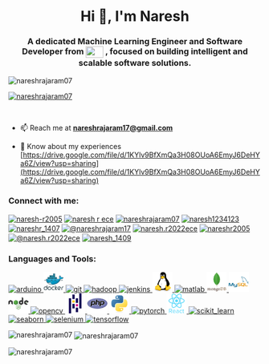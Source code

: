 <h1 align="center">Hi 👋, I'm Naresh</h1>
<h3 align="center">A dedicated Machine Learning Engineer and Software Developer from <img align="center" src="https://imgs.search.brave.com/g7b4DndEO0vcg955Gc--OxTaDUOGUmmB9XFXRPH7EF4/rs:fit:500:0:0:0/g:ce/aHR0cHM6Ly9jZG4u/YnJpdGFubmljYS5j/b20vOTcvMTU5Ny0w/NTAtMDA4RjMwRkEv/RmxhZy1JbmRpYS5q/cGc" height="23" width="35" /> , focused on building intelligent and scalable software solutions.</h3>

<p align="left"> <img src="https://komarev.com/ghpvc/?username=nareshrajaram07&label=Profile%20views&color=0e75b6&style=flat" alt="nareshrajaram07" /> </p>

<p align="left"> <a href="https://github.com/ryo-ma/github-profile-trophy"><img src="https://github-profile-trophy.vercel.app/?username=nareshrajaram07" alt="nareshrajaram07" /></a> </p>

<p align="left"> <a href="https://twitter.com/" target="blank"><img src="https://img.shields.io/twitter/follow/?logo=twitter&style=for-the-badge" alt="" /></a> </p>

- 📫 Reach me at **nareshrajaram17@gmail.com**

- 📄 Know about my experiences [https://drive.google.com/file/d/1KYlv9BfXmQa3H08OUoA6EmyJ6DeHYa6Z/view?usp=sharing](https://drive.google.com/file/d/1KYlv9BfXmQa3H08OUoA6EmyJ6DeHYa6Z/view?usp=sharing)

<h3 align="left">Connect with me:</h3>
<p align="left">
<a href="https://linkedin.com/in/naresh-r2005" target="blank"><img align="center" src="https://raw.githubusercontent.com/rahuldkjain/github-profile-readme-generator/master/src/images/icons/Social/linked-in-alt.svg" alt="naresh-r2005" height="30" width="40" /></a>
<a href="https://stackoverflow.com/users/naresh r ece" target="blank"><img align="center" src="https://raw.githubusercontent.com/rahuldkjain/github-profile-readme-generator/master/src/images/icons/Social/stack-overflow.svg" alt="naresh r ece" height="30" width="40" /></a>
<a href="https://codesandbox.com/nareshrajaram07" target="blank"><img align="center" src="https://raw.githubusercontent.com/rahuldkjain/github-profile-readme-generator/master/src/images/icons/Social/codesandbox.svg" alt="nareshrajaram07" height="30" width="40" /></a>
<a href="https://kaggle.com/naresh1234123" target="blank"><img align="center" src="https://raw.githubusercontent.com/rahuldkjain/github-profile-readme-generator/master/src/images/icons/Social/kaggle.svg" alt="naresh1234123" height="30" width="40" /></a>
<a href="https://www.codechef.com/users/nareshr_1407" target="blank"><img align="center" src="https://cdn.jsdelivr.net/npm/simple-icons@3.1.0/icons/codechef.svg" alt="nareshr_1407" height="30" width="40" /></a>
<a href="https://www.hackerrank.com/@nareshrajaram17" target="blank"><img align="center" src="https://raw.githubusercontent.com/rahuldkjain/github-profile-readme-generator/master/src/images/icons/Social/hackerrank.svg" alt="@nareshrajaram17" height="30" width="40" /></a>
<a href="https://codeforces.com/profile/naresh.r2022ece" target="blank"><img align="center" src="https://raw.githubusercontent.com/rahuldkjain/github-profile-readme-generator/master/src/images/icons/Social/codeforces.svg" alt="naresh.r2022ece" height="30" width="40" /></a>
<a href="https://www.leetcode.com/nareshr2005" target="blank"><img align="center" src="https://raw.githubusercontent.com/rahuldkjain/github-profile-readme-generator/master/src/images/icons/Social/leet-code.svg" alt="nareshr2005" height="30" width="40" /></a>
<a href="https://www.hackerearth.com/@naresh.r2022ece" target="blank"><img align="center" src="https://raw.githubusercontent.com/rahuldkjain/github-profile-readme-generator/master/src/images/icons/Social/hackerearth.svg" alt="@naresh.r2022ece" height="30" width="40" /></a>
<a href="https://auth.geeksforgeeks.org/user/naresh_1409" target="blank"><img align="center" src="https://raw.githubusercontent.com/rahuldkjain/github-profile-readme-generator/master/src/images/icons/Social/geeks-for-geeks.svg" alt="naresh_1409" height="30" width="40" /></a>
</p>

<h3 align="left">Languages and Tools:</h3>
<p align="left"> <a href="https://www.arduino.cc/" target="_blank" rel="noreferrer"> <img src="https://cdn.worldvectorlogo.com/logos/arduino-1.svg" alt="arduino" width="40" height="40"/> </a> <a href="https://www.docker.com/" target="_blank" rel="noreferrer"> <img src="https://raw.githubusercontent.com/devicons/devicon/master/icons/docker/docker-original-wordmark.svg" alt="docker" width="40" height="40"/> </a> <a href="https://git-scm.com/" target="_blank" rel="noreferrer"> <img src="https://www.vectorlogo.zone/logos/git-scm/git-scm-icon.svg" alt="git" width="40" height="40"/> </a> <a href="https://hadoop.apache.org/" target="_blank" rel="noreferrer"> <img src="https://www.vectorlogo.zone/logos/apache_hadoop/apache_hadoop-icon.svg" alt="hadoop" width="40" height="40"/> </a> <a href="https://www.jenkins.io" target="_blank" rel="noreferrer"> <img src="https://www.vectorlogo.zone/logos/jenkins/jenkins-icon.svg" alt="jenkins" width="40" height="40"/> </a> <a href="https://www.linux.org/" target="_blank" rel="noreferrer"> <img src="https://raw.githubusercontent.com/devicons/devicon/master/icons/linux/linux-original.svg" alt="linux" width="40" height="40"/> </a> <a href="https://www.mathworks.com/" target="_blank" rel="noreferrer"> <img src="https://upload.wikimedia.org/wikipedia/commons/2/21/Matlab_Logo.png" alt="matlab" width="40" height="40"/> </a> <a href="https://www.mongodb.com/" target="_blank" rel="noreferrer"> <img src="https://raw.githubusercontent.com/devicons/devicon/master/icons/mongodb/mongodb-original-wordmark.svg" alt="mongodb" width="40" height="40"/> </a> <a href="https://www.mysql.com/" target="_blank" rel="noreferrer"> <img src="https://raw.githubusercontent.com/devicons/devicon/master/icons/mysql/mysql-original-wordmark.svg" alt="mysql" width="40" height="40"/> </a> <a href="https://nodejs.org" target="_blank" rel="noreferrer"> <img src="https://raw.githubusercontent.com/devicons/devicon/master/icons/nodejs/nodejs-original-wordmark.svg" alt="nodejs" width="40" height="40"/> </a> <a href="https://opencv.org/" target="_blank" rel="noreferrer"> <img src="https://www.vectorlogo.zone/logos/opencv/opencv-icon.svg" alt="opencv" width="40" height="40"/> </a> <a href="https://pandas.pydata.org/" target="_blank" rel="noreferrer"> <img src="https://raw.githubusercontent.com/devicons/devicon/2ae2a900d2f041da66e950e4d48052658d850630/icons/pandas/pandas-original.svg" alt="pandas" width="40" height="40"/> </a> <a href="https://www.php.net" target="_blank" rel="noreferrer"> <img src="https://raw.githubusercontent.com/devicons/devicon/master/icons/php/php-original.svg" alt="php" width="40" height="40"/> </a> <a href="https://www.python.org" target="_blank" rel="noreferrer"> <img src="https://raw.githubusercontent.com/devicons/devicon/master/icons/python/python-original.svg" alt="python" width="40" height="40"/> </a> <a href="https://pytorch.org/" target="_blank" rel="noreferrer"> <img src="https://www.vectorlogo.zone/logos/pytorch/pytorch-icon.svg" alt="pytorch" width="40" height="40"/> </a> <a href="https://reactjs.org/" target="_blank" rel="noreferrer"> <img src="https://raw.githubusercontent.com/devicons/devicon/master/icons/react/react-original-wordmark.svg" alt="react" width="40" height="40"/> </a> <a href="https://scikit-learn.org/" target="_blank" rel="noreferrer"> <img src="https://upload.wikimedia.org/wikipedia/commons/0/05/Scikit_learn_logo_small.svg" alt="scikit_learn" width="40" height="40"/> </a> <a href="https://seaborn.pydata.org/" target="_blank" rel="noreferrer"> <img src="https://seaborn.pydata.org/_images/logo-mark-lightbg.svg" alt="seaborn" width="40" height="40"/> </a> <a href="https://www.selenium.dev" target="_blank" rel="noreferrer"> <img src="https://raw.githubusercontent.com/detain/svg-logos/780f25886640cef088af994181646db2f6b1a3f8/svg/selenium-logo.svg" alt="selenium" width="40" height="40"/> </a> <a href="https://www.tensorflow.org" target="_blank" rel="noreferrer"> <img src="https://www.vectorlogo.zone/logos/tensorflow/tensorflow-icon.svg" alt="tensorflow" width="40" height="40"/> </a> </p>

<p><img align="left" src="https://github-readme-stats.vercel.app/api/top-langs?username=nareshrajaram07&show_icons=true&locale=en&layout=compact" alt="nareshrajaram07" /></p>

<p>&nbsp;<img align="center" src="https://github-readme-stats.vercel.app/api?username=nareshrajaram07&show_icons=true&locale=en" alt="nareshrajaram07" /></p>

<p><img align="center" src="https://github-readme-streak-stats.herokuapp.com/?user=nareshrajaram07&" alt="nareshrajaram07" /></p>
